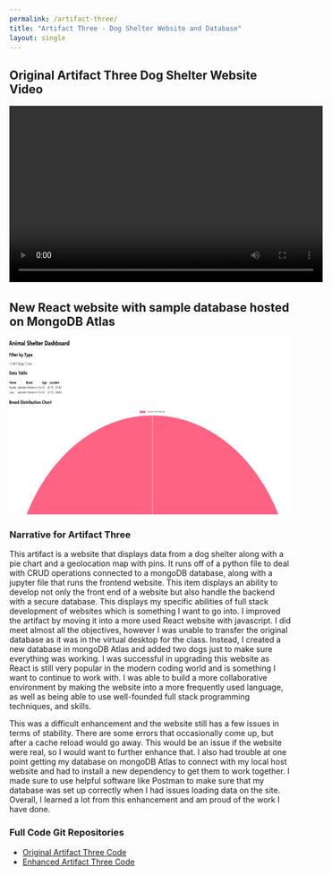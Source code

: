 ```yaml
---
permalink: /artifact-three/
title: "Artifact Three - Dog Shelter Website and Database"
layout: single
---
```


## Original Artifact Three Dog Shelter Website Video
<video width="560" height="315" controls>
  <source src="https://github.com/mlineselle/portfolio/raw/master/assets/videos/Artifact3Video.mp4" type="video/mp4">
  Your browser does not support the video tag.
</video>

## New React website with sample database hosted on MongoDB Atlas
<img src="https://github.com/mlineselle/portfolio/raw/master/assets/images/EnhancedWebsite.PNG" alt="Enhanced Website Image" width="560" height="315">

### Narrative for Artifact Three
This artifact is a website that displays data from a dog shelter along with a pie chart and a geolocation map with pins. It runs off of a python file to deal with CRUD operations connected to a mongoDB database, along with a jupyter file that runs the frontend website. This item displays an ability to develop not only the front end of a website but also handle the backend with a secure database. This displays my specific abilities of full stack development of websites which is something I want to go into. I improved the artifact by moving it into a more used React website with javascript. I did meet almost all the objectives, however I was unable to transfer the original database as it was in the virtual desktop for the class. Instead, I created a new database in mongoDB Atlas and added two dogs just to make sure everything was working. I was successful in upgrading this website as React is still very popular in the modern coding world and is something I want to continue to work with. I was able to build a more collaborative environment by making the website into a more frequently used language, as well as being able to use well-founded full stack programming techniques, and skills. 

This was a difficult enhancement and the website still has a few issues in terms of stability. There are some errors that occasionally come up, but after a cache reload would go away. This would be an issue if the website were real, so I would want to further enhance that. I also had trouble at one point getting my database on mongoDB Atlas to connect with my local host website and had to install a new dependency to get them to work together. I made sure to use helpful software like Postman to make sure that my database was set up correctly when I had issues loading data on the site. Overall, I learned a lot from this enhancement and am proud of the work I have done.

### Full Code Git Repositories
- [Original Artifact Three Code](https://github.com/mlineselle/CS-340-Client-Development.git)
- [Enhanced Artifact Three Code](https://github.com/mlineselle/ArtifactThreeEnhancement.git)
